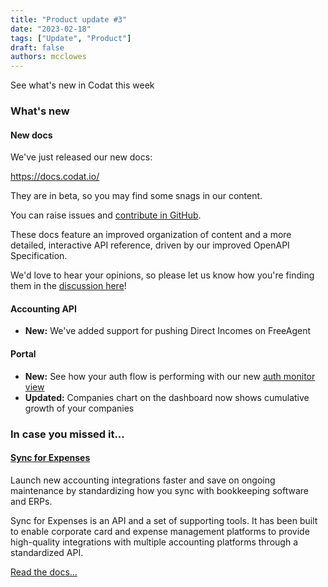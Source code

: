 ```yaml
---
title: "Product update #3"
date: "2023-02-18"
tags: ["Update", "Product"]
draft: false
authors: mcclowes
---
```


See what's new in Codat this week

<!--truncate-->

### What's new

#### New docs

We've just released our new docs:

https://docs.codat.io/

They are in beta, so you may find some snags in our content.

You can raise issues and [contribute in GitHub](https://github.com/codatio/codat-docs).

These docs feature an improved organization of content and a more detailed, interactive API reference, driven by our improved OpenAPI Specification.

We'd love to hear your opinions, so please let us know how you're finding them in the [discussion here](https://github.com/codatio/codat-docs/discussions/131)!

#### Accounting API

- **New:** We've added support for pushing Direct Incomes on FreeAgent

#### Portal

- **New:** See how your auth flow is performing with our new [auth monitor view](https://app.codat.io/monitor/auth-flow-overview)
- **Updated:** Companies chart on the dashboard now shows cumulative growth of your companies

### In case you missed it...

#### [Sync for Expenses](https://codat2.stoplight.io/docs/sync-for-expenses-v2/fjx7t6em0l1ux-overview)

Launch new accounting integrations faster and save on ongoing maintenance by standardizing how you sync with bookkeeping software and ERPs.

Sync for Expenses is an API and a set of supporting tools. It has been built to enable corporate card and expense management platforms to provide high-quality integrations with multiple accounting platforms through a standardized API.

[Read the docs...](https://codat2.stoplight.io/docs/sync-for-expenses-v2/fjx7t6em0l1ux-overview)

